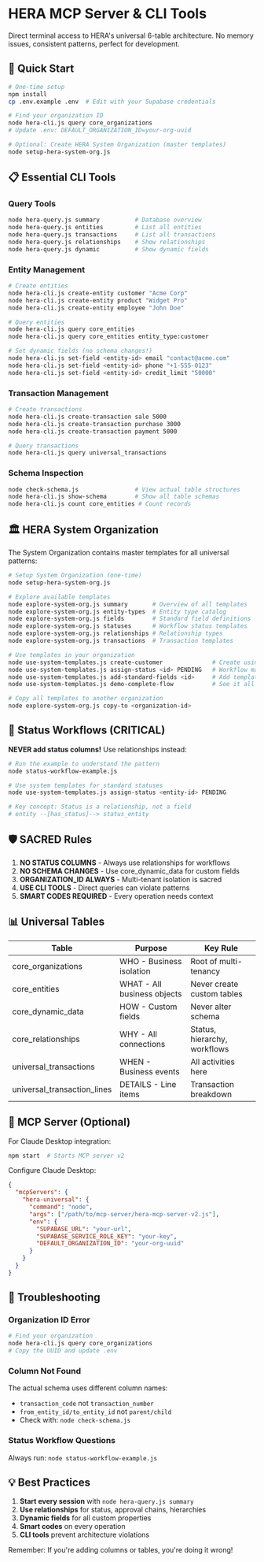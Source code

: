 # HERA MCP Server & CLI Tools

Direct terminal access to HERA's universal 6-table architecture. No memory issues, consistent patterns, perfect for development.

## 🚀 Quick Start

```bash
# One-time setup
npm install
cp .env.example .env  # Edit with your Supabase credentials

# Find your organization ID
node hera-cli.js query core_organizations
# Update .env: DEFAULT_ORGANIZATION_ID=your-org-uuid

# Optional: Create HERA System Organization (master templates)
node setup-hera-system-org.js
```

## 📋 Essential CLI Tools

### Query Tools
```bash
node hera-query.js summary          # Database overview
node hera-query.js entities         # List all entities
node hera-query.js transactions     # List all transactions
node hera-query.js relationships    # Show relationships
node hera-query.js dynamic          # Show dynamic fields
```

### Entity Management
```bash
# Create entities
node hera-cli.js create-entity customer "Acme Corp"
node hera-cli.js create-entity product "Widget Pro"
node hera-cli.js create-entity employee "John Doe"

# Query entities
node hera-cli.js query core_entities
node hera-cli.js query core_entities entity_type:customer

# Set dynamic fields (no schema changes!)
node hera-cli.js set-field <entity-id> email "contact@acme.com"
node hera-cli.js set-field <entity-id> phone "+1-555-0123"
node hera-cli.js set-field <entity-id> credit_limit "50000"
```

### Transaction Management
```bash
# Create transactions
node hera-cli.js create-transaction sale 5000
node hera-cli.js create-transaction purchase 3000
node hera-cli.js create-transaction payment 5000

# Query transactions
node hera-cli.js query universal_transactions
```

### Schema Inspection
```bash
node check-schema.js                # View actual table structures
node hera-cli.js show-schema        # Show all table schemas
node hera-cli.js count core_entities # Count records
```

## 🏛️ HERA System Organization

The System Organization contains master templates for all universal patterns:

```bash
# Setup System Organization (one-time)
node setup-hera-system-org.js

# Explore available templates
node explore-system-org.js summary       # Overview of all templates
node explore-system-org.js entity-types  # Entity type catalog
node explore-system-org.js fields        # Standard field definitions
node explore-system-org.js statuses      # Workflow status templates
node explore-system-org.js relationships # Relationship types
node explore-system-org.js transactions  # Transaction templates

# Use templates in your organization
node use-system-templates.js create-customer              # Create using template
node use-system-templates.js assign-status <id> PENDING   # Workflow management
node use-system-templates.js add-standard-fields <id>     # Add template fields
node use-system-templates.js demo-complete-flow           # See it all in action

# Copy all templates to another organization
node explore-system-org.js copy-to <organization-id>
```

## 🔄 Status Workflows (CRITICAL)

**NEVER add status columns!** Use relationships instead:

```bash
# Run the example to understand the pattern
node status-workflow-example.js

# Use system templates for standard statuses
node use-system-templates.js assign-status <entity-id> PENDING

# Key concept: Status is a relationship, not a field
# entity --[has_status]--> status_entity
```

## 🛡️ SACRED Rules

1. **NO STATUS COLUMNS** - Always use relationships for workflows
2. **NO SCHEMA CHANGES** - Use core_dynamic_data for custom fields
3. **ORGANIZATION_ID ALWAYS** - Multi-tenant isolation is sacred
4. **USE CLI TOOLS** - Direct queries can violate patterns
5. **SMART CODES REQUIRED** - Every operation needs context

## 📊 Universal Tables

| Table | Purpose | Key Rule |
|-------|---------|----------|
| core_organizations | WHO - Business isolation | Root of multi-tenancy |
| core_entities | WHAT - All business objects | Never create custom tables |
| core_dynamic_data | HOW - Custom fields | Never alter schema |
| core_relationships | WHY - All connections | Status, hierarchy, workflows |
| universal_transactions | WHEN - Business events | All activities here |
| universal_transaction_lines | DETAILS - Line items | Transaction breakdown |

## 🔧 MCP Server (Optional)

For Claude Desktop integration:
```bash
npm start  # Starts MCP server v2
```

Configure Claude Desktop:
```json
{
  "mcpServers": {
    "hera-universal": {
      "command": "node",
      "args": ["/path/to/mcp-server/hera-mcp-server-v2.js"],
      "env": {
        "SUPABASE_URL": "your-url",
        "SUPABASE_SERVICE_ROLE_KEY": "your-key",
        "DEFAULT_ORGANIZATION_ID": "your-org-uuid"
      }
    }
  }
}
```

## 🐛 Troubleshooting

### Organization ID Error
```bash
# Find your organization
node hera-cli.js query core_organizations
# Copy the UUID and update .env
```

### Column Not Found
The actual schema uses different column names:
- `transaction_code` not `transaction_number`
- `from_entity_id/to_entity_id` not `parent/child`
- Check with: `node check-schema.js`

### Status Workflow Questions
Always run: `node status-workflow-example.js`

## 💡 Best Practices

1. **Start every session** with `node hera-query.js summary`
2. **Use relationships** for status, approval chains, hierarchies
3. **Dynamic fields** for all custom properties
4. **Smart codes** on every operation
5. **CLI tools** prevent architecture violations

Remember: If you're adding columns or tables, you're doing it wrong!